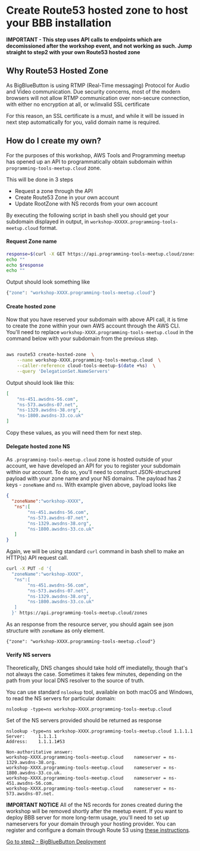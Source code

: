 # Create Route53 hosted zone to host your BBB installation

**IMPORTANT - This step uses API calls to endpoints which are decomissioned after the workshop event, and 
not working as such. Jump straight to step2 with your own Route53 hosted zone**

## Why Route53 Hosted Zone

As BigBlueButton is using RTMP (Real-Time messaging) Protocol for Audio and Video 
communication. Due security concerns, most of the modern browsers will not 
allow RTMP communication over non-secure connection, with either no 
encryption at all, or w/invalid SSL certificate

For this reason, an SSL certificate is a must, and while it will be issued in 
next step automatically for you, valid domain name is required. 


## How do I create my own?

For the purposes of this workshop, AWS Tools and Programming meetup has
opened up an API to programmatically obtain subdomain within `programming-tools-meetup.cloud`
zone. 

This will be done in 3 steps 
- Request a zone through the API
- Create Route53 Zone in your own account
- Update RootZone with NS records from your own account


By executing the following script in bash shell you should get your subdomain displayed in output, 
in `workshop-XXXXX.programming-tools-meetup.cloud` format. 


#### Request Zone name
```bash
response=$(curl -X GET https://api.programming-tools-meetup.cloud/zones)
echo ""
echo $response
echo ""
```

Output should look something like 
```bash
{"zone": "workshop-XXXX.programming-tools-meetup.cloud"}
```

#### Create hosted zone

Now that you have reserved your subdomain with above API call, it is time 
to create the zone within your own AWS account through the AWS CLI. You'll
need to replace `workshop-XXXX.programming-tools-meetup.cloud` in the command
below with your subdomain from the previous step.

```bash

aws route53 create-hosted-zone  \
    --name workshop-XXXX.programming-tools-meetup.cloud  \
    --caller-reference cloud-tools-meetup-$(date +%s)  \
    --query 'DelegationSet.NameServers'
```

Output should look like this:

```json
[
    "ns-451.awsdns-56.com",
    "ns-573.awsdns-07.net",
    "ns-1329.awsdns-38.org",
    "ns-1800.awsdns-33.co.uk"
]
```

Copy these values, as you will need them for next step.

#### Delegate hosted zone NS 

As `.programming-tools-meetup.cloud` zone is hosted outside of your account, we have 
developed an API for you to register your subdomain within our account. To do so, you'll need
to construct JSON-structured payload with your zone name and your NS domains. The payload has 
2 keys - `zoneName` and `ns`. With example given above, payload looks like 

```json
{
  "zoneName":"workshop-XXXX",
   "ns":[
        "ns-451.awsdns-56.com",
        "ns-573.awsdns-07.net",
        "ns-1329.awsdns-38.org",
        "ns-1800.awsdns-33.co.uk"
   ]
}
```

Again, we will be using standard `curl` command in bash shell to make an HTTP(s) API request call.

```bash
curl -X PUT -d '{
  "zoneName":"workshop-XXXX",
   "ns":[
        "ns-451.awsdns-56.com",
        "ns-573.awsdns-07.net",
        "ns-1329.awsdns-38.org",
        "ns-1800.awsdns-33.co.uk"
   ]
  }' https://api.programming-tools-meetup.cloud/zones
```

As an response from the resource server, you should again see json structure with `zoneName`
as only element.
 
```text
{"zone": "workshop-XXXX.programming-tools-meetup.cloud"}
```

#### Verify NS servers 


Theoretically, DNS changes should take hold off imediatelly, though that's not always the case. Sometimes
it takes few minutes, depending on the path from your local DNS resolver to the source of truth. 

You can use standard `nslookup` tool, available on both macOS and Windows, to read the NS servers for particular
domain:

```shell
nslookup -type=ns workshop-XXXX.programming-tools-meetup.cloud
```

Set of the NS servers provided should be returned as response

```text
nslookup -type=ns workshop-XXXX.programming-tools-meetup.cloud 1.1.1.1
Server:		1.1.1.1
Address:	1.1.1.1#53

Non-authoritative answer:
workshop-XXXX.programming-tools-meetup.cloud	nameserver = ns-1329.awsdns-38.org.
workshop-XXXX.programming-tools-meetup.cloud	nameserver = ns-1800.awsdns-33.co.uk.
workshop-XXXX.programming-tools-meetup.cloud	nameserver = ns-451.awsdns-56.com.
workshop-XXXX.programming-tools-meetup.cloud	nameserver = ns-573.awsdns-07.net.
```

**IMPORTANT NOTICE** All of the NS records for zones created during the workshop will be 
removed shortly after the meetup event. If you want to deploy BBB server for more long-term 
usage, you'll need to set up nameservers for your domain through your hosting provider.
You can register and configure a domain through Route 53 using
[these instructions](https://docs.aws.amazon.com/Route53/latest/DeveloperGuide/getting-started.html). 

[Go to step2 - BigBlueButton Deployment](Step2.md) 
